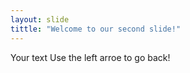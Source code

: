 ```yaml
---
layout: slide
tittle: "Welcome to our second slide!"
---
```

Your text
Use the left arroe to go back!
